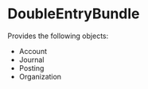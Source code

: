DoubleEntryBundle
=================

Provides the following objects:

  * Account
  * Journal
  * Posting
  * Organization
